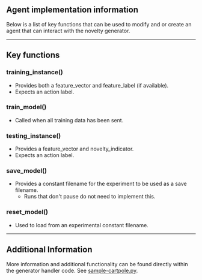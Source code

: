 ## Agent implementation information

Below is a list of key functions that can be used to modify and or create an agent that can interact with the 
novelty generator. 

---

## Key functions

### training_instance()

* Provides both a feature_vector and feature_label (if available).
* Expects an action label.

### train_model()

* Called when all training data has been sent.

### testing_instance()

* Provides a feature_vector and novelty_indicator.
* Expects an action label.

### save_model()

* Provides a constant filename for the experiment to be used as a save filename.
  * Runs that don't pause do not need to implement this.

### reset_model()

* Used to load from an experimental constant filename.

---

## Additional Information

More information and additional functionality can be found directly within the generator handler code. 
See [sample-cartpole.py](sample%2Fsource%2Fsample-cartpole.py).